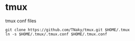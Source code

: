 # tmux

tmux conf files

```
git clone https://github.com/TNaky/tmux.git $HOME/.tmux
ln -s $HOME/.tmux/.tmux.conf $HOME/.tmux.conf
```
